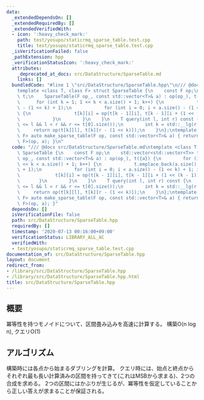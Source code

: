 ```yaml
---
data:
  _extendedDependsOn: []
  _extendedRequiredBy: []
  _extendedVerifiedWith:
  - icon: ':heavy_check_mark:'
    path: test/yosupo/staticrmq_sparse_table.test.cpp
    title: test/yosupo/staticrmq_sparse_table.test.cpp
  _isVerificationFailed: false
  _pathExtension: hpp
  _verificationStatusIcon: ':heavy_check_mark:'
  attributes:
    _deprecated_at_docs: src/DataStructure/SparseTable.md
    links: []
  bundledCode: "#line 1 \"src/DataStructure/SparseTable.hpp\"\n/// @docs src/DataStructure/SparseTable.md\n\
    template <class T, class F> struct SparseTable {\n    const F op;\n    std::vector<std::vector<T>>\
    \ t;\n    SparseTable(F op_, const std::vector<T>& a) : op(op_), t({a}) {\n  \
    \      for (int k = 1; 1 << k < a.size() + 1; k++) {\n            t.emplace_back(a.size()\
    \ - (1 << k) + 1);\n            for (int i = 0; i < a.size() - (1 << k) + 1; i++)\
    \ {\n                t[k][i] = op(t[k - 1][i], t[k - 1][i + (1 << (k - 1))]);\n\
    \            }\n        }\n    }\n    T query(int l, int r) const {\n        assert(0\
    \ <= l && l < r && r <= t[0].size());\n        int k = std::__lg(r - l);\n   \
    \     return op(t[k][l], t[k][r - (1 << k)]);\n    }\n};\ntemplate <class T, class\
    \ F> auto make_sparse_table(F op, const std::vector<T>& a) { return SparseTable<T,\
    \ F>(op, a); }\n"
  code: "/// @docs src/DataStructure/SparseTable.md\ntemplate <class T, class F> struct\
    \ SparseTable {\n    const F op;\n    std::vector<std::vector<T>> t;\n    SparseTable(F\
    \ op_, const std::vector<T>& a) : op(op_), t({a}) {\n        for (int k = 1; 1\
    \ << k < a.size() + 1; k++) {\n            t.emplace_back(a.size() - (1 << k)\
    \ + 1);\n            for (int i = 0; i < a.size() - (1 << k) + 1; i++) {\n   \
    \             t[k][i] = op(t[k - 1][i], t[k - 1][i + (1 << (k - 1))]);\n     \
    \       }\n        }\n    }\n    T query(int l, int r) const {\n        assert(0\
    \ <= l && l < r && r <= t[0].size());\n        int k = std::__lg(r - l);\n   \
    \     return op(t[k][l], t[k][r - (1 << k)]);\n    }\n};\ntemplate <class T, class\
    \ F> auto make_sparse_table(F op, const std::vector<T>& a) { return SparseTable<T,\
    \ F>(op, a); }"
  dependsOn: []
  isVerificationFile: false
  path: src/DataStructure/SparseTable.hpp
  requiredBy: []
  timestamp: '2020-07-13 00:16:00+09:00'
  verificationStatus: LIBRARY_ALL_AC
  verifiedWith:
  - test/yosupo/staticrmq_sparse_table.test.cpp
documentation_of: src/DataStructure/SparseTable.hpp
layout: document
redirect_from:
- /library/src/DataStructure/SparseTable.hpp
- /library/src/DataStructure/SparseTable.hpp.html
title: src/DataStructure/SparseTable.hpp
---
```

## 概要
冪等性を持つモノイドについて、区間畳み込みを高速に計算する。
構築O(n log n), クエリO(1)

## アルゴリズム
構築時には各点から始まるダブリングを計算。
クエリ時には、始点と終点からそれぞれ最も長い計算済みの区間を持ってきて(これはMSBから求まる)、2つの合成を求める。
2つの区間にはかぶりが生じるが、冪等性を仮定していることから正しい答えが求まることが保証される。

